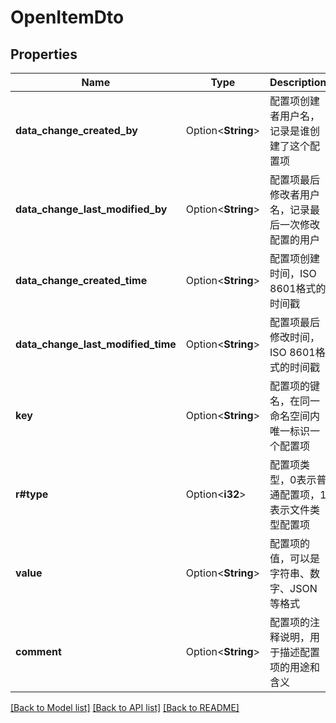 # OpenItemDto

## Properties

Name | Type | Description | Notes
------------ | ------------- | ------------- | -------------
**data_change_created_by** | Option<**String**> | 配置项创建者用户名，记录是谁创建了这个配置项 | [optional]
**data_change_last_modified_by** | Option<**String**> | 配置项最后修改者用户名，记录最后一次修改配置的用户 | [optional]
**data_change_created_time** | Option<**String**> | 配置项创建时间，ISO 8601格式的时间戳 | [optional]
**data_change_last_modified_time** | Option<**String**> | 配置项最后修改时间，ISO 8601格式的时间戳 | [optional]
**key** | Option<**String**> | 配置项的键名，在同一命名空间内唯一标识一个配置项 | [optional]
**r#type** | Option<**i32**> | 配置项类型，0表示普通配置项，1表示文件类型配置项 | [optional]
**value** | Option<**String**> | 配置项的值，可以是字符串、数字、JSON等格式 | [optional]
**comment** | Option<**String**> | 配置项的注释说明，用于描述配置项的用途和含义 | [optional]

[[Back to Model list]](../README.md#documentation-for-models) [[Back to API list]](../README.md#documentation-for-api-endpoints) [[Back to README]](../README.md)
